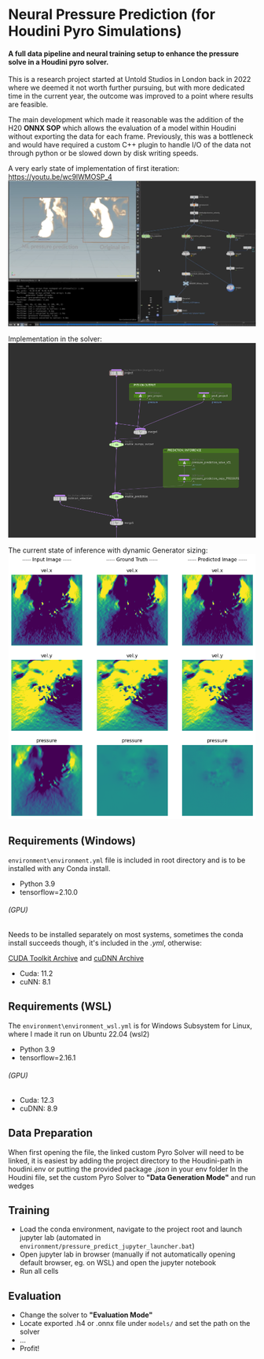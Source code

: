 # Neural Pressure Prediction (for Houdini Pyro Simulations)
#### A full data pipeline and neural training setup to enhance the pressure solve in a Houdini pyro solver.

This is a research project started at Untold Studios in London back in 2022 where we deemed it not worth further pursuing, but with more dedicated time in the current year, the outcome was improved to a point where results are feasible. 

The main development which made it reasonable was the addition of the H20 **ONNX SOP** which allows the evaluation of a model within Houdini without exporting the data for each frame. Previously, this was a bottleneck and would have required a custom C++ plugin to handle I/O of the data not through python or be slowed down by disk writing speeds.

A very early state of implementation of first iteration: https://youtu.be/wc9lWMOSP_4
[![Pressure Solve Comparison Proof Of Concept](./media/output_comparison.png)](https://youtu.be/wc9lWMOSP_4)

Implementation in the solver:
![Solver Implementation](./media/solver_implementation.png)

The current state of inference with dynamic Generator sizing:
![Inference Dynamic Generator](./media/inference_dynamic.png)


## Requirements (Windows)
`environment\environment.yml` file is included in root directory and is to be installed with any Conda install.
- Python 3.9
- tensorflow=2.10.0

###### (GPU)
Needs to be installed separately on most systems, sometimes the conda install succeeds though, it's included in the *.yml*, otherwise: 

[CUDA Toolkit Archive](https://developer.nvidia.com/cuda-toolkit-archive) and [cuDNN Archive](https://developer.nvidia.com/rdp/cudnn-archive)
- Cuda: 11.2
- cuNN: 8.1

## Requirements (WSL)
The `environment\environment_wsl.yml` is for Windows Subsystem for Linux, where I made it run on Ubuntu 22.04 (wsl2)
- Python 3.9
- tensorflow=2.16.1

###### (GPU)
- Cuda: 12.3
- cuDNN: 8.9


## Data Preparation
When first opening the file, the linked custom Pyro Solver will need to be linked, it is easiest by adding the project directory to the Houdini-path in houdini.env or putting the provided package *.json* in your env folder
In the Houdini file, set the custom Pyro Solver to **"Data Generation Mode"** and run wedges

## Training
* Load the conda environment, navigate to the project root and launch jupyter lab (automated in `environment/pressure_predict_jupyter_launcher.bat`)
* Open jupyter lab in browser (manually if not automatically opening default browser, eg. on WSL) and open the jupyter notebook
* Run all cells

## Evaluation
* Change the solver to **"Evaluation Mode"**
* Locate exported .h4 or .onnx file under `models/` and set the path on the solver
* ...
* Profit!
